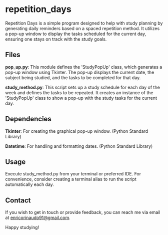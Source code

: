 # repetition_days

Repetition Days is a simple program designed to help with study planning by generating daily reminders based on a spaced repetition method. It utilizes a pop-up window to display the tasks scheduled for the current day, ensuring one stays on track with the study goals.

## Files

**pop_up.py**:
This module defines the 'StudyPopUp' class, which generates a pop-up window using Tkinter. The pop-up displays the current date, the subject being studied, and the tasks to be completed for that day.

**study_method.py**:
This script sets up a study schedule for each day of the week and defines the tasks to be repeated. It creates an instance of the 'StudyPopUp' class to show a pop-up with the study tasks for the current day.

## Dependencies

**Tkinter**:
For creating the graphical pop-up window. (Python Standard Library)

**Datetime**:
For handling and formatting dates. (Python Standard Library)

## Usage

Execute study_method.py from your terminal or preferred IDE.
For convenience, consider creating a terminal alias to run the script automatically each day.

## Contact

If you wish to get in touch or provide feedback, you can reach me via email at <enricorinaudo91@gmail.com>.

Happy studying!

